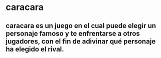 # caracara
## caracara es un juego en el cual puede elegir un personaje famoso y te enfrentarse a otros jugadores, con el fin de adivinar qué personaje ha elegido el rival.

